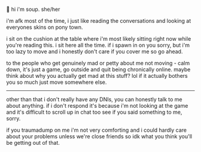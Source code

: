 🌼 hi i'm soup.
 she/her	

 i'm afk most of the time, i just like reading the conversations and looking at everyones skins on pony town.

 i sit on the cushion at the table where i'm most likely sitting right now while you're reading this. i sit here all the time. if i spawn in on you sorry, but i'm too lazy to move and i honestly don't care if you cover me so go ahead.

to the people who get genuinely mad or petty about me not moving - calm down, it's just a game, go outside and quit being chronically online. maybe think about why you actually get mad at this stuff? lol if it actually bothers you so much just move somewhere else.

----
other than that i don't really have any DNIs, you can honestly talk to me about anything. if i don't respond it's because i'm not looking at the game and it's difficult to scroll up in chat too see if you said something to me, sorry.

if you traumadump on me i'm not very comforting and i could hardly care about your problems unless we're close friends so idk what you think you'll be getting out of that. 

